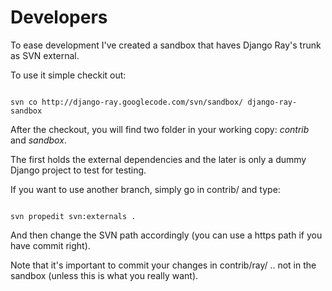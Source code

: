 # Developers #

To ease development I've created a sandbox that haves Django Ray's trunk as SVN external.

To use it simple checkit out:

```

svn co http://django-ray.googlecode.com/svn/sandbox/ django-ray-sandbox

```

After the checkout, you will find two folder in your working copy: _contrib_ and _sandbox_.

The first holds the external dependencies and the later is only a dummy Django project to test for testing.

If you want to use another branch, simply go in contrib/ and type:

```

svn propedit svn:externals .

```

And then change the SVN path accordingly (you can use a https path if you have commit right).

Note that it's important to commit your changes in contrib/ray/ .. not in the sandbox (unless this is what you really want).